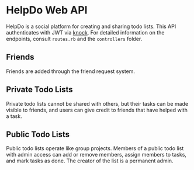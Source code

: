 # HelpDo Web API

HelpDo is a social platform for creating and sharing todo lists. This API authenticates with JWT via [knock](https://github.com/nsarno/knock). For detailed information on the endpoints, consult `routes.rb` and the `controllers` folder.

## Friends

Friends are added through the friend request system.

## Private Todo Lists

Private todo lists cannot be shared with others, but their tasks can be made visible to friends, and users can give credit to friends that have helped with a task.

## Public Todo Lists

Public todo lists operate like group projects. Members of a public todo list with admin access can add or remove members, assign members to tasks, and mark tasks as done. The creator of the list is a permanent admin.
